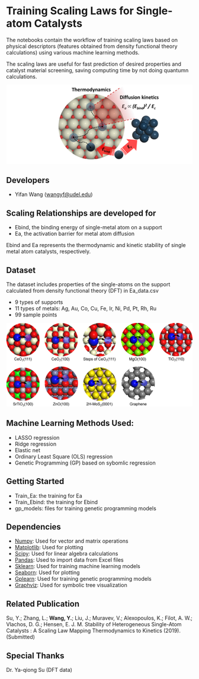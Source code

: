 # Training Scaling Laws for Single-atom Catalysts
The notebooks contain the workflow of training scaling laws based on physical descriptors (features obtained from density functional theory calculations) using various machine learning methods.

The scaling laws are useful for fast prediction of desired properties and catalyst material screening, saving computing time by not doing quantumn calculations.


![toc](images/table_of_content.png)

## Developers
- Yifan Wang (wangyf@udel.edu)

## Scaling Relationships are developed for
- Ebind, the binding energy of single-metal atom on a support
- Ea, the activation barrier for metal atom diffusion

Ebind and Ea represents the thermodynamic and kinetic stability of single metal atom catalysts, respectively.

## Dataset
The dataset includes properties of the single-atoms on the support calculated from density functional theory (DFT) in Ea_data.csv
- 9 types of supports
- 11 types of metals: Ag, Au, Co, Cu, Fe, Ir, Ni, Pd, Pt, Rh, Ru
- 99 sample points

![metal_support](images/metal_support.png)

## Machine Learning Methods Used:
- LASSO regression
- Ridge regression
- Elastic net
- Ordinary Least Square (OLS) regression
- Genetic Programming (GP) based on sybomlic regression

## Getting Started
- Train_Ea: the training for Ea
- Train_Ebind: the training for Ebind
- gp_models: files for training genetic programming models

## Dependencies
- [Numpy](https://numpy.org/): Used for vector and matrix operations
- [Matplotlib](https://matplotlib.org/): Used for plotting
- [Scipy](https://www.scipy.org/): Used for linear algebra calculations
- [Pandas](https://pandas.pydata.org/): Used to import data from Excel files
- [Sklearn](https://scikit-learn.org/stable/): Used for training machine learning models
- [Seaborn](https://seaborn.pydata.org/): Used for plotting
- [Gplearn](https://gplearn.readthedocs.io/en/stable/): Used for training genetic programming models
- [Graphviz](https://www.graphviz.org/): Used for symbolic tree visualization

## Related Publication
Su, Y.; Zhang, L.; __Wang, Y.__; Liu, J.; Muravev, V.; Alexopoulos, K.; Filot, A. W.; Vlachos, D. G.; Hensen, E. J. M. Stability of Heterogeneous Single-Atom Catalysts : A Scaling Law Mapping Thermodynamics to Kinetics (2019). (Submitted)

## Special Thanks
Dr. Ya-qiong Su (DFT data)

